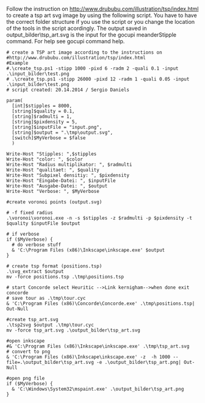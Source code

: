 Follow the instruction on http://www.drububu.com/illustration/tsp/index.html to create a tsp art svg image by using the following script. You have to have the correct folder structure if you use the script or you change the location of the tools in the script
acordingly.
The output saved in output_bilder\tsp_art.svg is the input for the gocupi meanderStipple command. For help see gocupi command help.

    # create a TSP art image according to the instructions on
    #http://www.drububu.com/illustration/tsp/index.html
    #Example
    #.\create_tsp.ps1 -stipp 1000 -pixd 6 -radm 2 -quali 0.1 -input .\input_bilder\test.png
    # .\create_tsp.ps1 -stipp 26000 -pixd 12 -radm 1 -quali 0.05 -input .\input_bilder\test.png
    # script created: 20.14.2014 / Sergio Daniels

    param(
      [int]$stipples = 8000,
      [string]$quality = 0.1,
      [string]$radmulti = 1,
      [string]$pixdensity = 5,
      [string]$inputFile = "input.png",
      [string]$output = ".\tmp\output.svg",
      [switch]$MyVerbose = $false
      )

    Write-Host "Stipples: ",$stipples
    Write-Host "color: ", $color
    Write-Host "Radius multiplikator: ", $radmulti
    Write-Host "qualitaet: ", $quality
    Write-Host "Subpixel densitiy: ", $pixdensity
    Write-Host "Eingabe-Datei: ", $inputFile
    Write-Host "Ausgabe-Datei: ", $output
    Write-Host "Verbose: ", $MyVerbose

    #create voronoi points (output.svg)

    # -f fixed radius
    .\voronoi\voronoi.exe -n -s $stipples -z $radmulti -p $pixdensity -t $quality $inputFile $output

    # if verbose
    if ($MyVerbose) {
      # do verbose stuff
      & 'C:\Program Files (x86)\Inkscape\inkscape.exe' $output
    }

    # create tsp format (positions.tsp)
    .\svg_extract $output
    mv -force positions.tsp .\tmp\positions.tsp

    # start Concorde select Heuritic -->Link kernigham-->when done exit concorde
    # save tour as .\tmp\tour.cyc
    & 'C:\Program Files (x86)\Concorde\Concorde.exe' .\tmp\positions.tsp| Out-Null

    #create tsp_art.svg
    .\tsp2svg $output .\tmp\tour.cyc
    mv -force tsp_art.svg .\output_bilder\tsp_art.svg

    #open inkscape
    #& 'C:\Program Files (x86)\Inkscape\inkscape.exe' .\tmp\tsp_art.svg
    # convert to png
    & 'C:\Program Files (x86)\Inkscape\inkscape.exe' -z  -h 1000 --file=.\output_bilder\tsp_art.svg -e .\output_bilder\tsp_art.png| Out-Null

    #open png file
    if ($MyVerbose) {
      & 'C:\Windows\System32\mspaint.exe' .\output_bilder\tsp_art.png
    }
